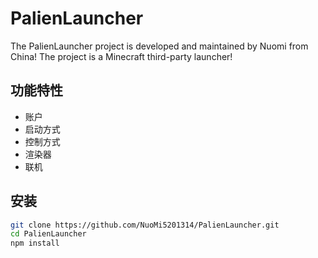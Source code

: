 # PalienLauncher

The PalienLauncher project is developed and maintained by Nuomi from China! The project is a Minecraft third-party launcher!

## 功能特性

- 账户
- 启动方式
- 控制方式
- 渲染器
- 联机
  
## 安装

```bash
git clone https://github.com/NuoMi5201314/PalienLauncher.git
cd PalienLauncher
npm install
